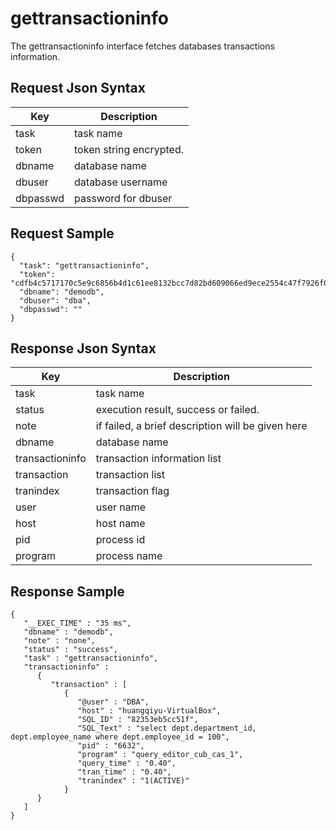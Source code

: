 # gettransactioninfo

The gettransactioninfo interface fetches databases transactions information.

## Request Json Syntax

| **Key** | **Description** |
| --- | --- |
| task | task name |
| token | token string encrypted. |
| dbname | database name |
| dbuser | database username |
| dbpasswd | password for dbuser |

## Request Sample

```
{
  "task": "gettransactioninfo",
  "token": "cdfb4c5717170c5e9c6856b4d1c61ee8132bcc7d82bd609066ed9ece2554c47f7926f07dd201b6aa",
  "dbname": "demodb",
  "dbuser": "dba",
  "dbpasswd": ""
}
```

## Response Json Syntax

| **Key** | **Description** |
| --- | --- |
| task | task name |
| status | execution result, success or failed. |
| note | if failed, a brief description will be given here |
| dbname | database name |
| transactioninfo | transaction information list |
| transaction | transaction list |
| tranindex | transaction flag |
| user | user name |
| host | host name |
| pid | process id |
| program | process name |

## Response Sample

```
{
   "__EXEC_TIME" : "35 ms",
   "dbname" : "demodb",
   "note" : "none",
   "status" : "success",
   "task" : "gettransactioninfo",
   "transactioninfo" : 
      {
         "transaction" : [
            {
               "@user" : "DBA",
               "host" : "huangqiyu-VirtualBox",
               "SQL_ID" : "82353eb5cc51f",
               "SQL_Text" : "select dept.department_id, dept.employee_name where dept.employee_id = 100",
               "pid" : "6632",
               "program" : "query_editor_cub_cas_1",
               "query_time" : "0.40",
               "tran_time" : "0.40",
               "tranindex" : "1(ACTIVE)"
            }
      }
   ]
}
```
